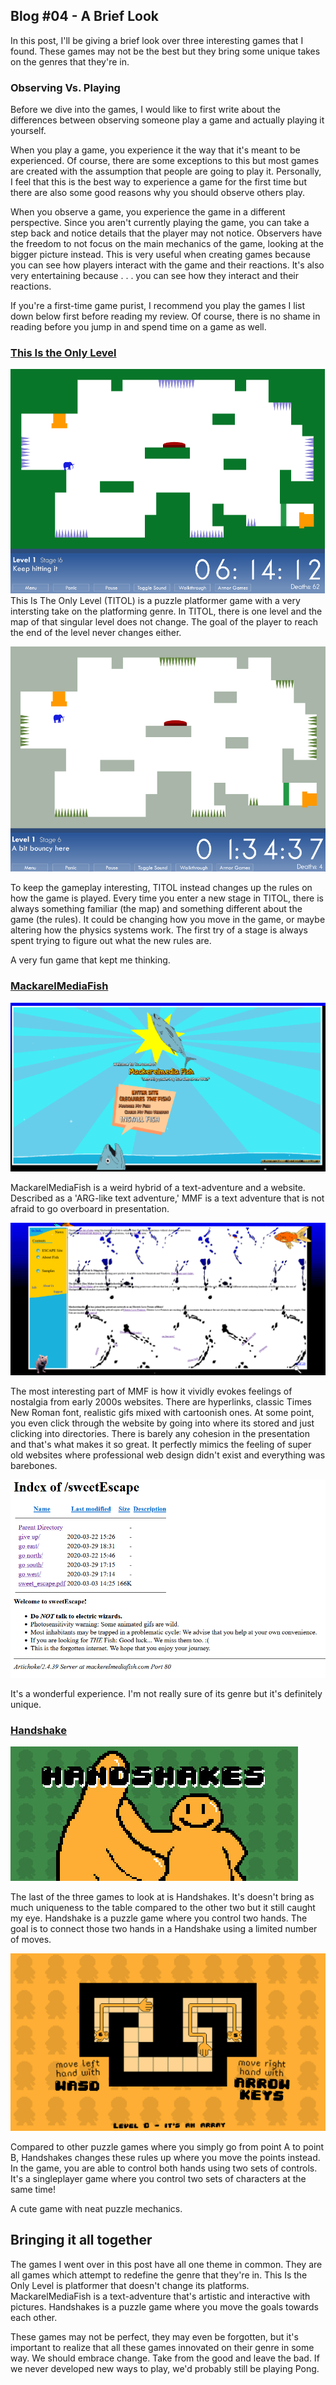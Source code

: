 ## Blog #04 - A Brief Look
In this post, I'll be giving a brief look over three interesting games that I found. These games may not be the best but they bring some unique takes on the genres that they're in.

### Observing Vs. Playing
Before we dive into the games, I would like to first write about the differences between observing someone play a game and actually playing it yourself. 

When you play a game, you experience it the way that it's meant to be experienced. Of course, there are some exceptions to this but most games are created with the assumption that people are going to play it. Personally, I feel that this is the best way to experience a game for the first time but there are also some good reasons why you should observe others play.

When you observe a game, you experience the game in a different perspective. Since you aren't currently playing the game, you can take a step back and notice details that the player may not notice. Observers have the freedom to not focus on the main mechanics of the game, looking at the bigger picture instead. This is very useful when creating games because you can see how players interact with the game and their reactions. It's also very entertaining because . . . you can see how they interact and their reactions.

If you're a first-time game purist, I recommend you play the games I list down below first before reading my review. Of course, there is no shame in reading before you jump in and spend time on a game as well.

### [This Is the Only Level](https://armorgames.com/play/4309/this-is-the-only-level)

![Alt text](image-2.png)
This Is The Only Level (TITOL) is a puzzle platformer game with a very intersting take on the platforming genre. In TITOL, there is one level and the map of that singular level does not change. The goal of the player to reach the end of the level never changes either.

![Alt text](firefox_f95ERoknAG.gif)

To keep the gameplay interesting, TITOL instead changes up the rules on how the game is played. Every time you enter a new stage in TITOL, there is always something familiar (the map) and something different about the game (the rules). It could be changing how you move in the game, or maybe altering how the physics systems work. The first try of a stage is always spent trying to figure out what the new rules are.

A very fun game that kept me thinking.

### [MackarelMediaFish](https://alienmelon.itch.io/mackerelmedia-fish)
![Alt text](image-1.png)

MackarelMediaFish is a weird hybrid of a text-adventure and a website. Described as a 'ARG-like text adventure,' MMF is a text adventure that is not afraid to go overboard in presentation.

![Alt text](firefox_1kMAokJb5P.gif)

The most interesting part of MMF is how it vividly evokes feelings of nostalgia from early 2000s websites. There are hyperlinks, classic Times New Roman font, realistic gifs mixed with cartoonish ones. At some point, you even click through the website by going into where its stored and just clicking into directories. There is barely any cohesion in the presentation and that's what makes it so great. It perfectly mimics the feeling of super old websites where professional web design didn't exist and everything was barebones.

![Alt text](image.png)

It's a wonderful experience. I'm not really sure of its genre but it's definitely unique.

### [Handshake](https://petpumpkin.itch.io/handshakes)
![Alt text](header.jpg)

The last of the three games to look at is Handshakes. It's doesn't bring as much uniqueness to the table compared to the other two but it still caught my eye. Handshake is a puzzle game where you control two hands. The goal is to connect those two hands in a Handshake using a limited number of moves. 

![Alt text](CZoNCo.png)

Compared to other puzzle games where you simply go from point A to point B, Handshakes changes these rules up where you move the points instead. In the game, you are able to control both hands using two sets of controls. It's a singleplayer game where you control two sets of characters at the same time!

A cute game with neat puzzle mechanics.

## Bringing it all together
The games I went over in this post have all one theme in common. They are all games which attempt to redefine the genre that they're in. This Is the Only Level is platformer that doesn't change its platforms. MackarelMediaFish is a text-adventure that's artistic and interactive with pictures. Handshakes is a puzzle game where you move the goals towards each other. 

These games may not be perfect, they may even be forgotten, but it's important to realize that all these games innovated on their genre in some way. We should embrace change. Take from the good and leave the bad. If we never developed new ways to play, we'd probably still be playing Pong.